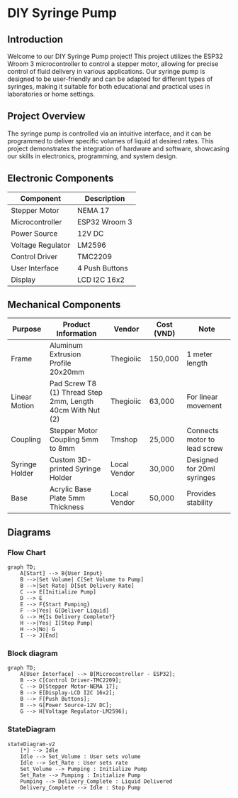 # DIY Syringe Pump

## Introduction

Welcome to our DIY Syringe Pump project! This project utilizes the ESP32 Wroom 3 microcontroller to control a stepper motor, allowing for precise control of fluid delivery in various applications. Our syringe pump is designed to be user-friendly and can be adapted for different types of syringes, making it suitable for both educational and practical uses in laboratories or home settings.

## Project Overview

The syringe pump is controlled via an intuitive interface, and it can be programmed to deliver specific volumes of liquid at desired rates. This project demonstrates the integration of hardware and software, showcasing our skills in electronics, programming, and system design.

## Electronic Components

| Component             | Description                      |
|-----------------------|----------------------------------|
| Stepper Motor         | NEMA 17                          |
| Microcontroller       | ESP32 Wroom 3                   |
| Power Source          | 12V DC                           |
| Voltage Regulator     | LM2596                           |
| Control Driver        | TMC2209                          |
| User Interface        | 4 Push Buttons                   |
| Display               | LCD I2C 16x2                    |

## Mechanical Components

| Purpose            | Product Information                                   | Vendor         | Cost (VND) | Note                  |
|--------------------|------------------------------------------------------|----------------|------------|-----------------------|
| Frame              | Aluminum Extrusion Profile 20x20mm                   | Thegioiic      | 150,000    | 1 meter length        |
| Linear Motion      | Pad Screw T8 (1) Thread Step 2mm, Length 40cm With Nut (2) | Thegioiic      | 63,000     | For linear movement    |
| Coupling           | Stepper Motor Coupling 5mm to 8mm                     | Tmshop         | 25,000     | Connects motor to lead screw |
| Syringe Holder     | Custom 3D-printed Syringe Holder                      | Local Vendor    | 30,000     | Designed for 20ml syringes |
| Base               | Acrylic Base Plate 5mm Thickness                      | Local Vendor    | 50,000     | Provides stability      |

## Diagrams

### Flow Chart

```mermaid
graph TD;
    A[Start] --> B{User Input}
    B -->|Set Volume| C[Set Volume to Pump]
    B -->|Set Rate| D[Set Delivery Rate]
    C --> E[Initialize Pump]
    D --> E
    E --> F{Start Pumping}
    F -->|Yes| G[Deliver Liquid]
    G --> H{Is Delivery Complete?}
    H -->|Yes| I[Stop Pump]
    H -->|No| G
    I --> J[End]
 ```   

### Block diagram
```mermaid
graph TD;
    A[User Interface] --> B[Microcontroller - ESP32];
    B --> C[Control Driver-TMC2209];
    C --> D[Stepper Motor-NEMA 17];
    B --> E[Display-LCD I2C 16x2];
    B --> F[Push Buttons];
    B --> G[Power Source-12V DC];
    G --> H[Voltage Regulator-LM2596];

```
### StateDiagram
```mermaid
stateDiagram-v2
    [*] --> Idle
    Idle --> Set_Volume : User sets volume
    Idle --> Set_Rate : User sets rate
    Set_Volume --> Pumping : Initialize Pump
    Set_Rate --> Pumping : Initialize Pump
    Pumping --> Delivery_Complete : Liquid Delivered
    Delivery_Complete --> Idle : Stop Pump
```